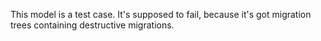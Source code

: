 This model is a test case. It's supposed to fail, because it's got migration trees containing destructive migrations.